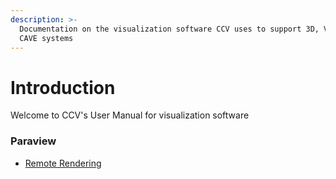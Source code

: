 ```yaml
---
description: >-
  Documentation on the visualization software CCV uses to support 3D, VR and
  CAVE systems
---
```


# Introduction

Welcome to CCV's User Manual for visualization software

### Paraview

* [Remote Rendering](https://app.gitbook.com/@brown-cis/s/visualization/~/drafts/-LvpudKxp4rnVYaxWj48/v/master/paraview/remote-rendering)



